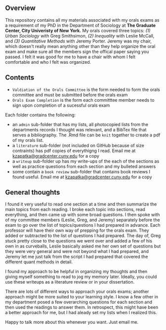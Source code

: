 Overview 
---

This repository contains all my materials associated with my orals exams as a requirement of my PhD in the Department of Sociology at **The Graduate Center, City Univeristy of New York.** My orals covered three topics: _(1) Urban Sociology_ with Greg Smithsimon, _(2) Inequality_ with Leslie McCall, and _(3) Quantitative Methods_ with Jeremy Porter. Jeremy was my chair, which doesn't really mean anything other than they help organize the oral exam and make sure all the members sign the offical paper saying you passed. I felt it was good for me to have a chair with whom I felt comfortable and who I felt was organized. 


Contents
---

- `Valdiation of the Orals Committee` is the form needed to form the orals committee and must be submitted before the orals exam
- `Orals Exam Completion` is the form each committtee member needs to sign upon completion of a sucessful orals exam

Each folder contains the following: 

- an `admin` sub-folder that has my lists, all photocopied lists from the departments records I thought was relevant, and a BibTex file that serves a bibliography. The .Rmd file can be `knit` together to create a pdf of my orals list. 
- a `literature` sub-folder (not included on GitHub because of size contraints) has pdf copies of everythigng I read. Email me at kzapatka@gradcenter.cuny.edu for a copy
- a `writeup` sub-folder up has my write-ups of the each of the sections as well as practice questions from each section and my bulleted answers
- some contain a `book review` sub-folder that contains book reviews I found useful. Email me at kzapatka@gradcenter.cuny.edu for a copy

General thoughts
---

I found it very useful to read one section at a time and then summarize the main topics from each reading. I broke each topic into sections, read everything, and then came up with some broad questions. I then spoke with of my committee members (Leslie, Greg, and Jeremy) separately before the exam to go over the list of topics/questions I had prepared in advance. Each professor will have their own way of prepping for the orals exam. They added or subtracted to the list of questions I had prepared. The day of, Greg stuck pretty close to the questions we went over and added a few of his own in as curveballs, Leslie basically asked me her own set of questions but they were very general and were not beyond what I had prepared, and Jeremy let me just talk from the script I had prepared that covered the different quant methods in detail. 

I found my approach to be helpful in organizing my thoughts and then giving myself something to read to jog my memory later. Ideally, you could use these writeups as a literature review or in your dissertation. 

There are lots of different ways to approach your orals exams; another approach might be more suited to your learning style. I know a few other in my department posed a few overarching questions for each section and then used the readings to answer them. In retrospect, this might have been a better approach for me, but I had aleady set my lists when I realized this. 

Happy to talk more about this whenever you want. Just email me. 



